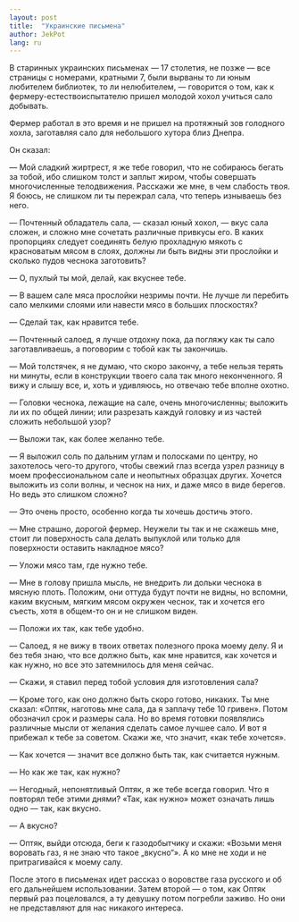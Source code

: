 ```yaml
---
layout: post
title:  "Украинские письмена"
author: JekPot
lang: ru
---
```


В старинных украинских письменах — 17 столетия, не позже — все страницы с номерами, кратными 7, были вырваны то ли юным любителем библиотек, то ли нелюбителем, — говорится о том, как к фермеру-естествоиспытателю пришел молодой хохол учиться сало добывать.

Фермер работал в это время и не пришел на протяжный зов голодного хохла, заготавляя сало для небольшого хутора близ Днепра.

Он сказал:

— Мой сладкий жиртрест, я же тебе говорил, что не собираюсь бегать за тобой, ибо слишком толст и заплыт жиром, чтобы совершать многочисленные телодвижения. Расскажи же мне, в чем слабость твоя. Я боюсь, не слишком ли ты пережрал сала, что теперь изнываешь без него.

— Почтенный обладатель сала, — сказал юный хохол, — вкус сала сложен, и сложно мне сочетать различные привкусы его. В каких пропорциях следует соединять белую прохладную мякоть с красноватым мясом в слоях, должны ли быть видны эти прослойки и сколько пудов чеснока заготовить?

— О, пухлый ты мой, делай, как вкуснее тебе.

— В вашем сале мяса прослойки незримы почти. Не лучше ли перебить сало мелкими слоями или навести мясо в больших плоскостях?

— Сделай так, как нравится тебе.

— Почтенный салоед, я лучше отдохну пока, да погляжу как ты сало заготавливаешь, а поговорим с тобой как ты закончишь.

— Мой толстячек, я не думаю, что скоро закончу, а тебе нельзя терять ни минуты, если в конструкции твоего сала так много неконченного. Я вижу и слышу все, и, хоть и удивляюсь, но отвечаю тебе вполне охотно.

— Головки чеснока, лежащие на сале, очень многочисленны; выложить ли их по общей линии; или разрезать каждуй головку и из частей сложить небольшой узор?

— Выложи так, как более желанно тебе.

— Я выложил соль по дальним углам и полосками по центру, но захотелось чего-то другого, чтобы свежий глаз всегда узрел разницу в моем профессиональном сале и неопытных образцах других. Хочется выложить из соли волны, и чеснок на них, и даже мясо в виде берегов. Но ведь это слишком сложно?

— Это очень просто, особенно когда ты хочешь достичь этого.

— Мне страшно, дорогой фермер. Неужели ты так и не скажешь мне, стоит ли поверхность сала делать выпуклой или только для поверхности оставить накладное мясо?

— Уложи мясо там, где нужно тебе.

— Мне в голову пришла мысль, не внедрить ли дольки чеснока в мясную плоть. Положим, они оттуда будут почти не видны, но вспомни, каким вкусным, мягким мясом окружен чеснок, так и хочется его съесть, хотя в общем-то он и не слишком виден.

— Положи их так, как тебе удобно.

— Салоед, я не вижу в твоих ответах полезного прока моему делу. Я и без тебя знаю, что все должно быть, как мне нравится, как хочется и как нужно, но все это затемнилось для меня сейчас.

— Скажи, я ставил перед тобой условия для изготовления сала?

— Кроме того, как оно должно быть скоро готово, никаких. Ты мне сказал: «Оптяк, наготовь мне сала, да я заплачу тебе 10 гривен». Потом обозначил срок и размеры сала. Но во время готовки появлялись различные мысли от желания сделать самое лучшее сало. И вот я прибежал к тебе за советом. Скажи же, что значит, «как тебе хочется».

— Как хочется — значит все должно быть так, как считается нужным.

— Но как же так, как нужно?

— Негодный, непонятливый Оптяк, я же тебе всегда говорил. Что я повторял тебе этими днями? «Так, как нужно» может означать лишь одно — так, как вкусно.

— А вкусно?

— Оптяк, выйди отсюда, беги к газодобытчику и скажи: «Возьми меня воровать газ, я не знаю что такое „вкусно“». А ко мне не ходи и не притрагивайся к моему салу.

После этого в письменах идет рассказ о воровстве газа русского и об его дальнейшем использовании. Затем второй — о том, как Оптяк первый раз поцеловался, а ту девушку потом погребли заживо. Но они не представляют для нас никакого интереса.